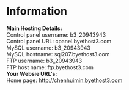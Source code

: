 # Information
**Main Hosting Details:**  
Control panel username: b3_20943943  
Control panel URL: cpanel.byethost3.com  
MySQL username: b3_20943943  
MySQL hostname: sql207.byethost3.com  
FTP username: b3_20943943  
FTP host name: ftp.byethost3.com  
**Your Websie URL's:**  
Home page: http://chenhuimin.byethost3.com

